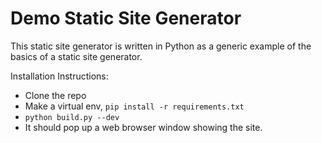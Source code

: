 # Demo Static Site Generator

This static site generator is written in Python as a generic example of the basics of a static site generator.

Installation Instructions:

* Clone the repo
* Make a virtual env, `pip install -r requirements.txt`
* `python build.py --dev`
* It should pop up a web browser window showing the site.